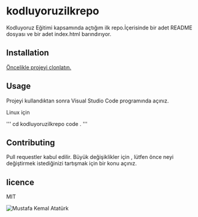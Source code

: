 # kodluyoruzilkrepo
Kodluyoruz Eğitimi kapsamında açtığım ilk repo.İçerisinde bir adet README dosyası ve bir adet index.html barındırıyor.

## Installation

[Öncelikle projeyi clonlatın.](https://github.com/aybergoguz/kodluyoruzilkrepo.git)

## Usage

Projeyi kullandıktan sonra Visual Studio Code programında açınız.

Linux için

'''
cd kodluyoruzilkrepo
code .
'''

## Contributing

Pull requestler kabul edilir. Büyük değişiklikler için , lütfen önce neyi değiştirmek istediğinizi tartışmak için bir konu açınız.

## licence 

MIT

![Mustafa Kemal Atatürk](https://cdnuploads.aa.com.tr/uploads/Contents/2020/11/09/thumbs_b_c_667360298277a3240ae508e5bb63f60d.jpg)


